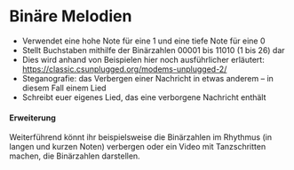 # Binäre Melodien

- Verwendet eine hohe Note für eine 1 und eine tiefe Note für eine 0
- Stellt Buchstaben mithilfe der Binärzahlen 00001 bis 11010 (1 bis 26) dar
- Dies wird anhand von Beispielen hier noch ausführlicher erläutert: <https://classic.csunplugged.org/modems-unplugged-2/>
- Steganografie: das Verbergen einer Nachricht in etwas anderem – in diesem Fall einem Lied
- Schreibt euer eigenes Lied, das eine verborgene Nachricht enthält 

#### Erweiterung

Weiterführend könnt ihr beispielsweise die Binärzahlen im Rhythmus (in langen und kurzen Noten) verbergen oder ein Video mit Tanzschritten machen, die Binärzahlen darstellen.